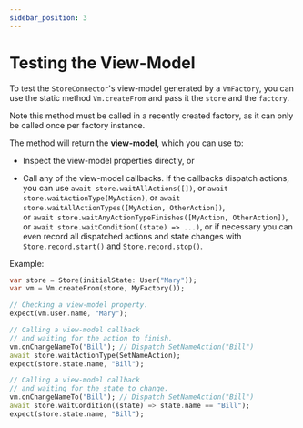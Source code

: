 ```yaml
---
sidebar_position: 3
---
```


# Testing the View-Model

To test the `StoreConnector`'s view-model generated by a `VmFactory`, 
you can use the static method `Vm.createFrom` and pass it the
`store` and the `factory`. 

Note this method must be called in a recently created factory, 
as it can only be called once per factory instance.

The method will return the **view-model**, which you can use to:

* Inspect the view-model properties directly, or

* Call any of the view-model callbacks. If the callbacks dispatch actions,
  you can use `await store.waitAllActions([])`,
  or `await store.waitActionType(MyAction)`,
  or `await store.waitAllActionTypes([MyAction, OtherAction])`,  
  or `await store.waitAnyActionTypeFinishes([MyAction, OtherAction])`,  
  or `await store.waitCondition((state) => ...)`,
  or if necessary you can even record all dispatched actions and state changes
  with `Store.record.start()` and `Store.record.stop()`.

Example:

```dart
var store = Store(initialState: User("Mary"));
var vm = Vm.createFrom(store, MyFactory());

// Checking a view-model property.
expect(vm.user.name, "Mary");

// Calling a view-model callback 
// and waiting for the action to finish.
vm.onChangeNameTo("Bill"); // Dispatch SetNameAction("Bill")
await store.waitActionType(SetNameAction);
expect(store.state.name, "Bill");

// Calling a view-model callback 
// and waiting for the state to change.
vm.onChangeNameTo("Bill"); // Dispatch SetNameAction("Bill")
await store.waitCondition((state) => state.name == "Bill");
expect(store.state.name, "Bill");
```
